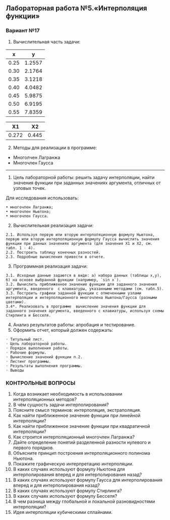 ## Лабораторная работа №5.«Интерполяция функции»

### Вариант №17

1. Вычислительная часть задачи:

| **x** |  **y** |
|:-----:|:------:|
| 0.25  | 1.2557 |
| 0.30  | 2.1764 |
| 0.35  | 3.1218 |
| 0.40  | 4.0482 |
| 0.45  | 5.9875 |
| 0.50  | 6.9195 |
| 0.55  | 7.8359 |

|  X1   |  X2   |
|:-----:|:-----:|
| 0.272 | 0.445 |

2. Методы для реализации в программе:

- Многолчен Лагранжа
- Многочлен Гаусса

---

1. Цель лабораторной работы: решить задачу интерполяции, найти значения функции при заданных значениях аргумента, отличных от узловых точек.  

Для исследования использовать: 
```
• многочлен Лагранжа; 
• многочлен Ньютона;
• многочлен Гаусса.
```

2. Вычислительная реализация задачи:
```
2.1. Используя первую или вторую интерполяционную формулу Ньютона, первую или вторую интерполяционную формулу Гаусса вычислить значения функции при данных значениях аргумента (для значения Х1 и Х2, см. табл. 1 - 4). 
2.2. Построить таблицу конечных разностей.
2.3. Подробные вычисления привести в отчете. 
```
   
3. Программная реализация задачи:
```
3.1. Исходные данные задаются в виде: а) набора данных (таблицы x,y), б) на основе выбранной функции (например, `sin x`). 
3.2. Вычислить приближенное значение функции для заданного значения аргумента, введенного  с клавиатуры, указанными методами (см. табл.5).
3.3. Построить графики заданной функции с отмеченными узлами интерполяции и интерполяционного многочлена Ньютона/Гаусса (разными цветами).
3.4*. Реализовать в программе  вычисление значения функции для заданного значения аргумента, введенного с клавиатуры, используя схемы Стирлинга и Бесселя.
```

4. Анализ результатов работы:  апробация и тестирование.
5. Оформить отчет, который должен содержать:
```
◦ Титульный лист.
◦ Цель лабораторной работы.
◦ Порядок выполнения работы.
◦ Рабочие формулы.
◦ Вычисление значений функции п.2.
◦ Листинг программы.
◦ Результаты выполнения программы.
◦ Выводы
```

### КОНТРОЛЬНЫЕ ВОПРОСЫ

1. Когда возникает необходимость в использовании интерполяционных методов?
2. В чём сущность задачи интерполирования?
3. Поясните смысл терминов: интерполяция, экстраполяция.
4. Как найти приближенное значение функции при линейной интерполяции?
5. Как найти приближенное значение функции при квадратичной  интерполяции?
6. Как строится интерполяционный многочлен Лагранжа?
7. Дайте определение понятий разделенной разности нулевого и первого порядков.
8. Объясните принцип построения интерполяционного полинома Ньютона.
9. Покажите графическую интерпретацию интерполяции. 
10. В каких случаях используют формулу Ньютона для интерполирования вперед и для интерполирования назад?
11. В каких случаях используют формулу Гаусса для интерполирования вперед и для интерполирования назад?
12. В каких случаях используют формулу Стирлинга? 
13. В каких случаях используют формулу Бесселя? 
14. В чем разница между глобальной и локальной разновидностями интерполяции?
15. Идея интерполяции кубическими сплайнами.